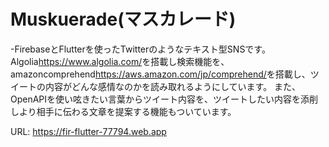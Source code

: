 # Muskuerade(マスカレード)

-FirebaseとFlutterを使ったTwitterのようなテキスト型SNSです。
Algolia<https://www.algolia.com/>を搭載し検索機能を、
amazoncomprehend<https://aws.amazon.com/jp/comprehend/>を搭載し、ツイートの内容がどんな感情なのかを読み取れるようにしています。
 また、OpenAPIを使い呟きたい言葉からツイート内容を、ツイートしたい内容を添削しより相手に伝わる文章を提案する機能もついています。

 URL: <https://fir-flutter-77794.web.app>
<!--裏側ではPythonでユーザーごとの傾向を調べ、相手に沿った提案を行える機能を実装しています。 -->
